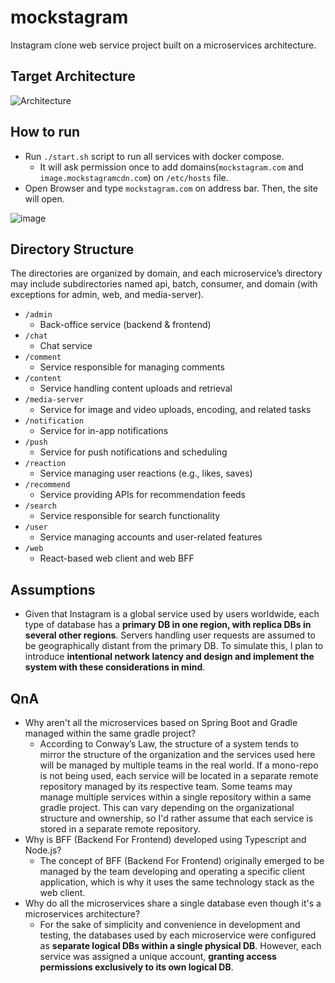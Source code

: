 # mockstagram

Instagram clone web service project built on a microservices architecture.

## Target Architecture
![Architecture](https://github.com/user-attachments/assets/beef331c-372d-4233-a4b6-d72446b1f72e)

## How to run

* Run `./start.sh` script to run all services with docker compose.
  * It will ask permission once to add domains(`mockstagram.com` and `image.mockstagramcdn.com`) on `/etc/hosts` file.
* Open Browser and type `mockstagram.com` on address bar. Then, the site will open.

![image](https://github.com/user-attachments/assets/69b9f333-71ba-4550-9315-1d1b812d7111)

## Directory Structure

The directories are organized by domain, and each microservice’s directory may include subdirectories named api, batch, consumer, and domain (with exceptions for admin, web, and media-server).

* `/admin`
  * Back-office service (backend & frontend)
* `/chat`
  * Chat service
* `/comment`
  * Service responsible for managing comments
* `/content`
  * Service handling content uploads and retrieval
* `/media-server`
  * Service for image and video uploads, encoding, and related tasks
* `/notification`
  * Service for in-app notifications
* `/push`
  * Service for push notifications and scheduling
* `/reaction`
  * Service managing user reactions (e.g., likes, saves)
* `/recommend`
  * Service providing APIs for recommendation feeds
* `/search`
  * Service responsible for search functionality
* `/user`
  * Service managing accounts and user-related features
* `/web`
  * React-based web client and web BFF

## Assumptions
* Given that Instagram is a global service used by users worldwide, each type of database has a **primary DB in one region, with replica DBs in several other regions**. Servers handling user requests are assumed to be geographically distant from the primary DB. To simulate this, I plan to introduce **intentional network latency and design and implement the system with these considerations in mind**.
 
## QnA
* Why aren't all the microservices based on Spring Boot and Gradle managed within the same gradle project?
  * According to Conway’s Law, the structure of a system tends to mirror the structure of the organization and the services used here will be managed by multiple teams in the real world. If a mono-repo is not being used, each service will be located in a separate remote repository managed by its respective team. Some teams may manage multiple services within a single repository within a same gradle project. This can vary depending on the organizational structure and ownership, so I'd rather assume that each service is stored in a separate remote repository.
* Why is BFF (Backend For Frontend) developed using Typescript and Node.js?
  * The concept of BFF (Backend For Frontend) originally emerged to be managed by the team developing and operating a specific client application, which is why it uses the same technology stack as the web client.
* Why do all the microservices share a single database even though it's a microservices architecture?
  * For the sake of simplicity and convenience in development and testing, the databases used by each microservice were configured as **separate logical DBs within a single physical DB**. However, each service was assigned a unique account, **granting access permissions exclusively to its own logical DB**.

